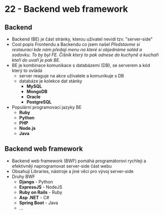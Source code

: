 # 22 - Backend web framework

## Backend
- Backend (BE) je část stránky, kterou uživatel nevidí tzv. "server-side"
- Cool popis Frontendu a Backendu co jsem našel
	*Představme si restauraci kde nám předají menu na které si objednáme salád a sodovku. To by byl FE. Číšník který to pak odnese do kuchyně a kuchaři kteří do uvaří je pak BE.*
- BE je kombinace komunikace s databázemi (DB), se serverem a kód který to ovládá
	- server reaguje na akce uživatele a komunikuje s DB
	- databáze je kolekce dat stánky 
		- **MySQL**
		- **MongoDB**
		- **Oracle**
		- **PostgreSQL**
- Populární programovací jazyky BE
	- **Ruby**
	- **Python**
	- **PHP**
	- **Node.js**
	- **Java**

## Backend web framework
- Backend web framework (BWF) pomáhá programátorovi rychleji a efektivněji naprogramovat server-side část webu
- Obsahují Libraries, nástroje a jiné věci pro vývoj server-side
- Druhy BWF
	- **Django** - Python
	- **ExpressJS** - NodeJS
	- **Ruby on Rails** - Ruby
	- **Asp .NET** - C#
	- **Spring Boot** - Java
	- ...